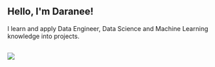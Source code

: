 

<h2> Hello, I'm Daranee!</h2>

I learn and apply Data Engineer, Data Science and Machine Learning knowledge into projects. 
<br>


<!-- Just a hack for a thin line  -->
##
<a href= "https://www.linkedin.com/in/daraneeS/">
  <img src="https://img.shields.io/badge/-LinkedIn-0077B5?style=flat&logo=Linkedin&logoColor=white"/>
</a>
